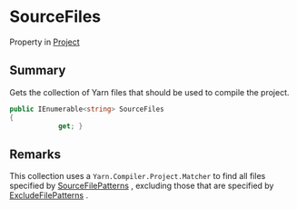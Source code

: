 # SourceFiles

Property in [Project](./)

## Summary

Gets the collection of Yarn files that should be used to compile the project.

```csharp
public IEnumerable<string> SourceFiles
{
            get; }
```

## Remarks

This collection uses a `Yarn.Compiler.Project.Matcher` to find all files specified by [SourceFilePatterns](yarn.compiler.project.sourcefilepatterns.md) , excluding those that are specified by [ExcludeFilePatterns](yarn.compiler.project.excludefilepatterns.md) .
